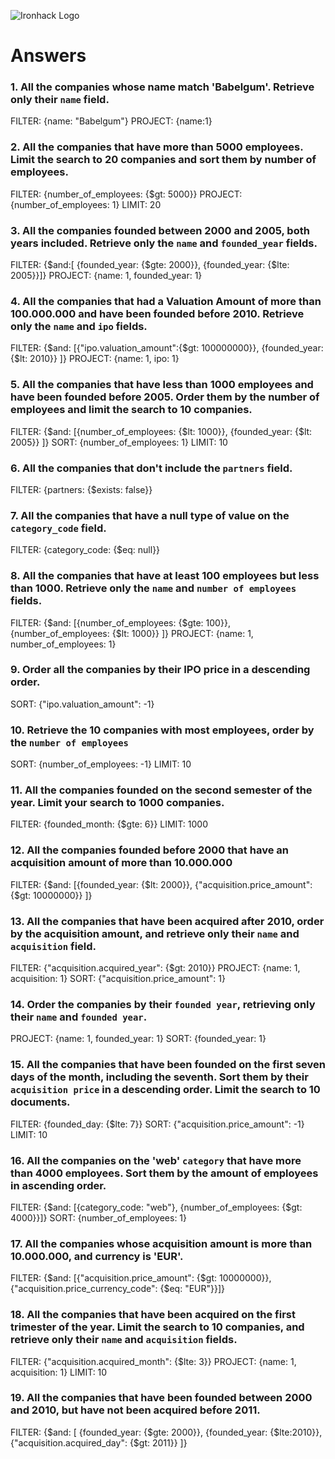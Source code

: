 ![Ironhack Logo](https://i.imgur.com/1QgrNNw.png)

# Answers

### 1. All the companies whose name match 'Babelgum'. Retrieve only their `name` field.

<!-- Your Code Goes Here -->
FILTER: {name: "Babelgum"}
PROJECT: {name:1}

### 2. All the companies that have more than 5000 employees. Limit the search to 20 companies and sort them by **number of employees**.

<!-- Your Code Goes Here -->
FILTER: {number_of_employees: {$gt: 5000}}
PROJECT: {number_of_employees: 1}
LIMIT: 20
### 3. All the companies founded between 2000 and 2005, both years included. Retrieve only the `name` and `founded_year` fields.

<!-- Your Code Goes Here -->
FILTER: {$and:[ {founded_year: {$gte: 2000}}, {founded_year: {$lte: 2005}}]}
PROJECT: {name: 1, founded_year: 1}

### 4. All the companies that had a Valuation Amount of more than 100.000.000 and have been founded before 2010. Retrieve only the `name` and `ipo` fields.

<!-- Your Code Goes Here -->
FILTER: {$and: [{"ipo.valuation_amount":{$gt: 100000000}}, {founded_year: {$lt: 2010}} ]}
PROJECT: {name: 1, ipo: 1}

### 5. All the companies that have less than 1000 employees and have been founded before 2005. Order them by the number of employees and limit the search to 10 companies.

<!-- Your Code Goes Here -->
FILTER: {$and: [{number_of_employees: {$lt: 1000}}, {founded_year: {$lt: 2005}} ]}
SORT: {number_of_employees: 1}
LIMIT: 10

### 6. All the companies that don't include the `partners` field.

<!-- Your Code Goes Here -->
FILTER: {partners: {$exists: false}}

### 7. All the companies that have a null type of value on the `category_code` field.

<!-- Your Code Goes Here -->
FILTER: {category_code: {$eq: null}}

### 8. All the companies that have at least 100 employees but less than 1000. Retrieve only the `name` and `number of employees` fields.

<!-- Your Code Goes Here -->
FILTER: {$and: [{number_of_employees: {$gte: 100}}, {number_of_employees: {$lt: 1000}} ]}
PROJECT: {name: 1, number_of_employees: 1}

### 9. Order all the companies by their IPO price in a descending order.

<!-- Your Code Goes Here -->
SORT: {"ipo.valuation_amount": -1}
### 10. Retrieve the 10 companies with most employees, order by the `number of employees`

<!-- Your Code Goes Here -->
SORT: {number_of_employees: -1}
LIMIT: 10
### 11. All the companies founded on the second semester of the year. Limit your search to 1000 companies.

<!-- Your Code Goes Here -->
FILTER: {founded_month: {$gte: 6}}
LIMIT: 1000

### 12. All the companies founded before 2000 that have an acquisition amount of more than 10.000.000

<!-- Your Code Goes Here -->
FILTER: {$and: [{founded_year: {$lt: 2000}}, {"acquisition.price_amount": {$gt: 10000000}} ]}
### 13. All the companies that have been acquired after 2010, order by the acquisition amount, and retrieve only their `name` and `acquisition` field.

<!-- Your Code Goes Here -->
FILTER: {"acquisition.acquired_year": {$gt: 2010}}
PROJECT: {name: 1, acquisition: 1}
SORT: {"acquisition.price_amount": 1}

### 14. Order the companies by their `founded year`, retrieving only their `name` and `founded year`.

<!-- Your Code Goes Here -->
PROJECT: {name: 1, founded_year: 1}
SORT: {founded_year: 1}

### 15. All the companies that have been founded on the first seven days of the month, including the seventh. Sort them by their `acquisition price` in a descending order. Limit the search to 10 documents.

<!-- Your Code Goes Here -->
FILTER: {founded_day: {$lte: 7}}
SORT: {"acquisition.price_amount": -1}
LIMIT: 10
### 16. All the companies on the 'web' `category` that have more than 4000 employees. Sort them by the amount of employees in ascending order.

<!-- Your Code Goes Here -->
FILTER: {$and: [{category_code: "web"}, {number_of_employees: {$gt: 4000}}]}
SORT: {number_of_employees: 1}
### 17. All the companies whose acquisition amount is more than 10.000.000, and currency is 'EUR'.

<!-- Your Code Goes Here -->
FILTER: {$and: [{"acquisition.price_amount": {$gt: 10000000}}, {"acquisition.price_currency_code": {$eq: "EUR"}}]}
### 18. All the companies that have been acquired on the first trimester of the year. Limit the search to 10 companies, and retrieve only their `name` and `acquisition` fields.

<!-- Your Code Goes Here -->
FILTER: {"acquisition.acquired_month": {$lte: 3}}
PROJECT: {name: 1, acquisition: 1}
LIMIT: 10

### 19. All the companies that have been founded between 2000 and 2010, but have not been acquired before 2011.
FILTER: {$and: [ {founded_year: {$gte: 2000}}, {founded_year: {$lte:2010}}, {"acquisition.acquired_day": {$gt: 2011}} ]} 
<!-- Your Code Goes Here -->
